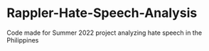 # Rappler-Hate-Speech-Analysis
Code made for Summer 2022 project analyzing hate speech in the Philippines
